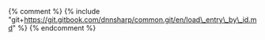 {% comment %} {% include "git+https://git.gitbook.com/dnnsharp/common.git/en/load\_entry\_by\_id.md" %}  {% endcomment %}





